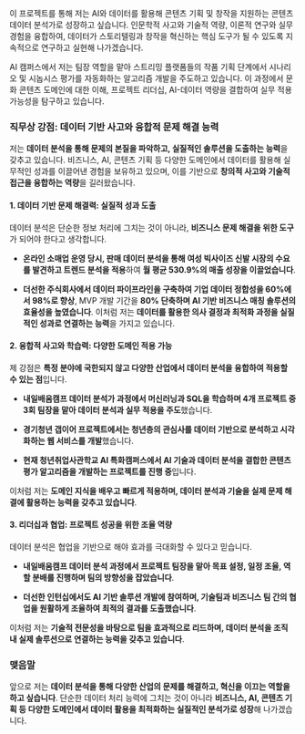 이 프로젝트를 통해 저는 AI와 데이터를 활용해 콘텐츠 기획 및 창작을 지원하는 콘텐츠 데이터 분석가로 성장하고 싶습니다. 인문학적 사고와 기술적 역량, 이론적 연구와 실무 경험을 융합하여, 데이터가 스토리텔링과 창작을 혁신하는 핵심 도구가 될 수 있도록 지속적으로 연구하고 실현해 나가겠습니다.

AI 캠퍼스에서 저는 팀장 역할을 맡아 스트리밍 플랫폼들의 작품 기획 단계에서 시나리오 및 시놉시스 평가를 자동화하는 알고리즘 개발을 주도하고 있습니다. 이 과정에서 문화 콘텐츠 도메인에 대한 이해, 프로젝트 리더십, AI-데이터 역량을 결합하여 실무 적용 가능성을 탐구하고 있습니다.

### **직무상 강점: 데이터 기반 사고와 융합적 문제 해결 능력**

저는 **데이터 분석을 통해 문제의 본질을 파악하고, 실질적인 솔루션을 도출하는 능력**을 갖추고 있습니다. 비즈니스, AI, 콘텐츠 기획 등 다양한 도메인에서 데이터를 활용해 실무적인 성과를 이끌어낸 경험을 보유하고 있으며, 이를 기반으로 **창의적 사고와 기술적 접근을 융합하는 역량**을 길러왔습니다.

#### **1. 데이터 기반 문제 해결력: 실질적 성과 도출**

데이터 분석은 단순한 정보 처리에 그치는 것이 아니라, **비즈니스 문제 해결을 위한 도구**가 되어야 한다고 생각합니다.

- **온라인 소매업 운영 당시, 판매 데이터 분석을 통해 여성 빅사이즈 신발 시장의 수요를 발견하고 트렌드 분석을 적용**하여 **월 평균 530.9%의 매출 성장을 이끌었습니다**.
    
- **더선한 주식회사에서 데이터 파이프라인을 구축하여 기업 데이터 정합성을 60%에서 98%로 향상**, MVP 개발 기간을 **80% 단축하며 AI 기반 비즈니스 매칭 솔루션의 효율성을 높였습니다**. 이처럼 저는 **데이터를 활용한 의사 결정과 최적화 과정을 실질적인 성과로 연결하는 능력**을 가지고 있습니다.
    

#### **2. 융합적 사고와 학습력: 다양한 도메인 적용 가능**

제 강점은 **특정 분야에 국한되지 않고 다양한 산업에서 데이터 분석을 융합하여 적용할 수 있는 점**입니다.

- **내일배움캠프 데이터 분석가 과정에서 머신러닝과 SQL을 학습하며 4개 프로젝트 중 3회 팀장을 맡아 데이터 분석과 실무 적용을 주도**했습니다.
    
- **경기청년 갭이어 프로젝트에서는 청년층의 관심사를 데이터 기반으로 분석하고 시각화하는 웹 서비스를 개발**했습니다.
    
- **현재 청년취업사관학교 AI 특화캠퍼스에서 AI 기술과 데이터 분석을 결합한 콘텐츠 평가 알고리즘을 개발하는 프로젝트를 진행 중**입니다.
    

이처럼 저는 **도메인 지식을 배우고 빠르게 적용하며, 데이터 분석과 기술을 실제 문제 해결에 활용하는 능력을 갖추고 있습니다**.

#### **3. 리더십과 협업: 프로젝트 성공을 위한 조율 역량**

데이터 분석은 협업을 기반으로 해야 효과를 극대화할 수 있다고 믿습니다.

- **내일배움캠프 데이터 분석 과정에서 프로젝트 팀장을 맡아 목표 설정, 일정 조율, 역할 분배를 진행하며 팀의 방향성을 잡았습니다**.
    
- **더선한 인턴십에서도 AI 기반 솔루션 개발에 참여하며, 기술팀과 비즈니스 팀 간의 협업을 원활하게 조율하여 최적의 결과를 도출했습니다**.
    

이처럼 저는 **기술적 전문성을 바탕으로 팀을 효과적으로 리드하며, 데이터 분석을 조직 내 실제 솔루션으로 연결하는 능력을 갖추고 있습니다**.

### **맺음말**

앞으로 저는 **데이터 분석을 통해 다양한 산업의 문제를 해결하고, 혁신을 이끄는 역할을 하고 싶습니다**. 단순한 데이터 처리 능력에 그치는 것이 아니라 **비즈니스, AI, 콘텐츠 기획 등 다양한 도메인에서 데이터 활용을 최적화하는 실질적인 분석가로 성장**해 나가겠습니다.